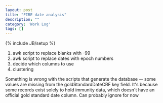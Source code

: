 ```yaml
---
layout: post
title: "FIRE date analysis"
description: ""
category: 'Work Log'
tags: []
---
```

{% include JB/setup %}

1. awk script to replace blanks with -99
2. awk script to replace dates with epoch numbers
3. decide which columns to use
4. clustering


Something is wrong with the scripts that generate the database -- some values are missing from the goldStandardDateCRF key field. It's because some records exist solely to hold immunity data, which doesn't have an official gold standard date column.  Can probably ignore for now
